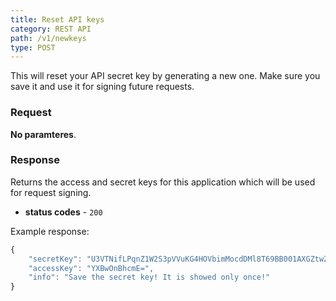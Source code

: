 ```yaml
---
title: Reset API keys
category: REST API
path: /v1/newkeys
type: POST
---
```


This will reset your API secret key by generating a new one.
Make sure you save it and use it for signing future requests.

### Request

**No paramteres**.

### Response

Returns the access and secret keys for this application which will be used for request signing.

- **status codes** - `200`

Example response:

```js
{
	"secretKey": "U3VTNifLPqnZ1W2S3pVVuKG4HOVbimMocdDMl8T69BB001AXGZtwZw==",
	"accessKey": "YXBwOnBhcmE=",
	"info": "Save the secret key! It is showed only once!"
}
```